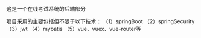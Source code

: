 这是一个在线考试系统的后端部分

项目采用的主要包括但不限于以下技术：
（1）springBoot
（2）springSecurity
（3）jwt
（4）mybatis
（5）vue、vuex、vue-router等